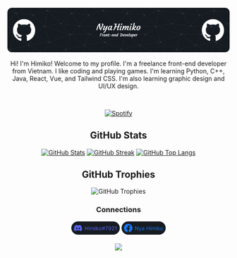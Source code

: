 ![Header Image](./header-image.png)
<div align="center">
Hi! I'm Himiko! Welcome to my profile. I'm a freelance front-end developer from Vietnam. I like coding and playing games. I'm learning Python, C++, Java, React, Vue, and Tailwind CSS. I'm also learning graphic design and UI/UX design.

&nbsp;<div align="center">
  [![Spotify](https://novatorem.vercel.app/api/spotify?background_color=0d1117&border_color=ffffff)](https://open.spotify.com/user/omnitenebris)
</div>

## GitHub Stats
[![GitHub Stats](https://github-readme-stats.vercel.app/api?username=nya-himiko&show_icons=true&theme=dracula)](https://github.com/anuraghazra/github-readme-stats)
[![GitHub Streak](https://streak-stats.demolab.com/?user=nya-himiko&theme=dracula)](https://git.io/streak-stats)
[![GitHub Top Langs](https://github-readme-stats.vercel.app/api/top-langs/?username=nya-himiko&theme=dracula)](https://github.com/anuraghazra/github-readme-stats)

## GitHub Trophies
![GitHub Trophies](https://github-profile-trophy.vercel.app/?username=nya-himiko&theme=dracula&margin-w=4&margin-h=4)

  <h3>Connections</h3>
  <img src="./discord.png" height="30px" />
  <a href="#">
    <img src="./facebook.png" height="30px" />
  </a>
  <br />
  <br />
  <img src="https://visitcount.itsvg.in/api?id=nya-himiko&label=Profile%20Views&color=5&icon=7&pretty=true" />
</div>
